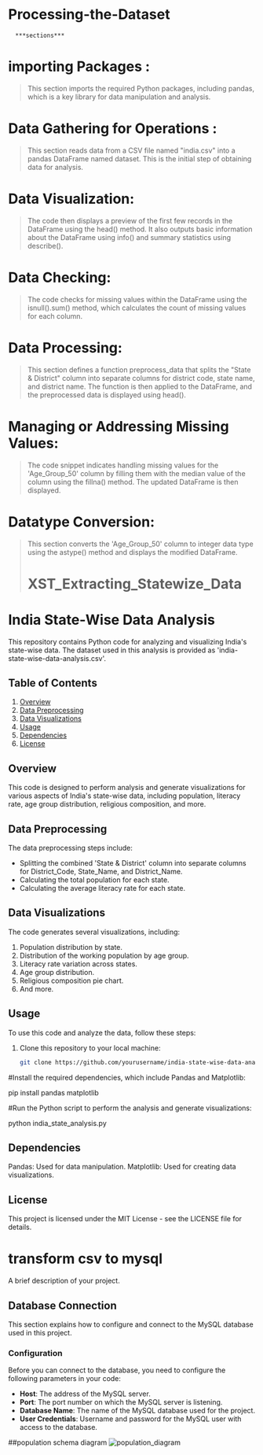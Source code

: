 # Processing-the-Dataset
      ***sections***
# importing Packages : 
>This section imports the required Python packages, including pandas, which is a key library for data manipulation and analysis.

# Data Gathering for Operations :
> This section reads data from a CSV file named "india.csv" into a pandas DataFrame named dataset. This is the initial step of obtaining data for analysis.

# Data Visualization: 
>The code then displays a preview of the first few records in the DataFrame using the head() method. It also outputs basic information about the DataFrame using info() and summary statistics using describe().

# Data Checking:
>The code checks for missing values within the DataFrame using the isnull().sum() method, which calculates the count of missing values for each column.

# Data Processing: 
>This section defines a function preprocess_data that splits the "State & District" column into separate columns for district code, state name, and district name. The function is then applied to the DataFrame, and the preprocessed data is displayed using head().

# Managing or Addressing Missing Values:
>The code snippet indicates handling missing values for the 'Age_Group_50' column by filling them with the median value of the column using the fillna() method. The updated DataFrame is then displayed.

# Datatype Conversion: 
>This section converts the 'Age_Group_50' column to integer data type using the astype() method and displays the modified DataFrame.
>
># XST_Extracting_Statewize_Data

# India State-Wise Data Analysis

This repository contains Python code for analyzing and visualizing India's state-wise data. The dataset used in this analysis is provided as 'india-state-wise-data-analysis.csv'.

## Table of Contents

1. [Overview](#overview)
2. [Data Preprocessing](#data-preprocessing)
3. [Data Visualizations](#data-visualizations)
4. [Usage](#usage)
5. [Dependencies](#dependencies)
6. [License](#license)

## Overview

This code is designed to perform analysis and generate visualizations for various aspects of India's state-wise data, including population, literacy rate, age group distribution, religious composition, and more.

## Data Preprocessing

The data preprocessing steps include:
- Splitting the combined 'State & District' column into separate columns for District_Code, State_Name, and District_Name.
- Calculating the total population for each state.
- Calculating the average literacy rate for each state.

## Data Visualizations

The code generates several visualizations, including:
1. Population distribution by state.
2. Distribution of the working population by age group.
3. Literacy rate variation across states.
4. Age group distribution.
5. Religious composition pie chart.
6. And more.

## Usage

To use this code and analyze the data, follow these steps:

1. Clone this repository to your local machine:

   ```bash
   git clone https://github.com/yourusername/india-state-wise-data-analysis.git
#Install the required dependencies, which include Pandas and Matplotlib:

pip install pandas matplotlib

#Run the Python script to perform the analysis and generate visualizations:

python india_state_analysis.py

## Dependencies

Pandas: Used for data manipulation.
Matplotlib: Used for creating data visualizations.

## License
This project is licensed under the MIT License - see the LICENSE file for details.

# transform csv to mysql

A brief description of your project.

## Database Connection

This section explains how to configure and connect to the MySQL database used in this project.

### Configuration

Before you can connect to the database, you need to configure the following parameters in your code:

- **Host**: The address of the MySQL server.
- **Port**: The port number on which the MySQL server is listening.
- **Database Name**: The name of the MySQL database used for the project.
- **User Credentials**: Username and password for the MySQL user with access to the database.

##population schema diagram
![population_diagram](./population_schema.py.png)
